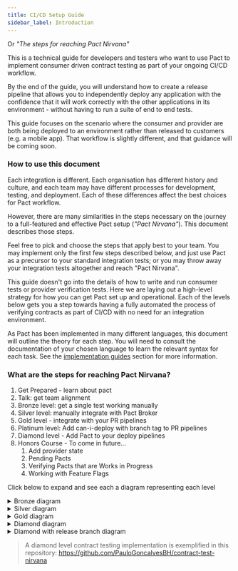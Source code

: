 ```yaml
---
title: CI/CD Setup Guide
sidebar_label: Introduction
---
```


Or _"The steps for reaching Pact Nirvana"_

This is a technical guide for developers and testers who want to use Pact to implement consumer driven contract testing as part of your ongoing CI/CD workflow.

By the end of the guide, you will understand how to create a release pipeline that allows you to independently deploy any application with the confidence that it will work correctly with the other applications in its environment - without having to run a suite of end to end tests.

This guide focuses on the scenario where the consumer and provider are both being deployed to an environment rather than released to customers (e.g. a mobile app). That workflow is slightly different, and that guidance will be coming soon.

### How to use this document

Each integration is different. Each organisation has different history and culture, and each team may have different processes for development, testing, and deployment. Each of these differences affect the best choices for Pact workflow.

However, there are many similarities in the steps necessary on the journey to a full-featured and effective Pact setup \(_"Pact Nirvana"_\). This document describes those steps.

Feel free to pick and choose the steps that apply best to your team. You may implement only the first few steps described below, and just use Pact as a precursor to your standard integration tests; or you may throw away your integration tests altogether and reach "Pact Nirvana".

This guide doesn't go into the details of how to write and run consumer tests or provider verification tests. Here we are laying out a high-level strategy for how you can get Pact set up and operational.  Each of the levels below gets you a step towards having a fully automated the process of verifying contracts as part of CI/CD with no need for an integration environment.

As Pact has been implemented in many different languages, this document will outline the theory for each step. You will need to consult the documentation of your chosen language to learn the relevant syntax for each task. See the [implementation guides](/implementation_guides/cli) section for more information.

### What are the steps for reaching Pact Nirvana?

1. Get Prepared - learn about pact
2. Talk: get team alignment
3. Bronze level: get a single test working manually
4. Silver level: manually integrate with Pact Broker
5. Gold level - integrate with your PR pipelines
6. Platinum level: Add can-i-deploy with branch tag to PR pipelines
7. Diamond level - Add Pact to your deploy pipelines
8. Honors Course - To come in future...
   1. Add provider state
   2. Pending Pacts
   3. Verifying Pacts that are Works in Progress
   4. Working with Feature Flags

Click below to expand and see each a diagram representing each level


<details >
  <summary>Bronze diagram</summary>

![Bronze diagram](pact_nirvana/images/bronze.png)
</details>
<details >
  <summary>Silver diagram</summary>

![Silver diagram](pact_nirvana/images/silver.png)
</details>
<details >
  <summary>Gold diagram</summary>

![Gold diagram](pact_nirvana/images/gold.png)
</details>
<details >
  <summary>Diamond diagram</summary>

![Diamond diagram](pact_nirvana/images/diamond.png)
</details>

<details >
  <summary>Diamond with release branch diagram</summary>

![Diamond with release branch diagram](pact_nirvana/images/diamond-release.png)
</details>

> A diamond level contract testing implementation is exemplified in this repository: https://github.com/PauloGoncalvesBH/contract-test-nirvana
